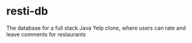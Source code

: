 # resti-db
The database for a full stack Java Yelp clone, where users can rate and leave comments for restaurants
